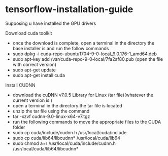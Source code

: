 # tensorflow-installation-guide

Supposing u have installed the GPU drivers

Download cuda toolkit 
* once the download is complete, open a terminal in the directory the base installer is and run the follow commands
* sudo dpkg -i cuda-repo-ubuntu1704-9-0-local_9.0.176-1_amd64.deb
* sudo apt-key add /var/cuda-repo-9-0-local/7fa2af80.pub (open the file with correct version) 
* sudo apt-get update
* sudo apt-get install cuda

Install CUDNN

* download the cuDNN v7.0.5 Library for Linux (tar file)(whatever the current version is )
* open a terminal in the directory the tar file is located
* unzip the tar file using the command
* tar -xzvf cudnn-9.0-linux-x64-v7.tgz
* run the following commands to move the appropriate files to the CUDA folder
* sudo cp cuda/include/cudnn.h /usr/local/cuda/include
* sudo cp cuda/lib64/libcudnn* /usr/local/cuda/lib64
* sudo chmod a+r /usr/local/cuda/include/cudnn.h /usr/local/cuda/lib64/libcudnn*
